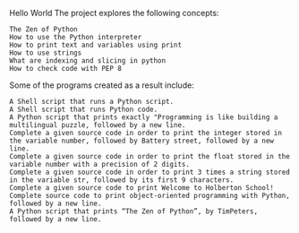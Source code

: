 

Hello World The project explores the following concepts:

    The Zen of Python
    How to use the Python interpreter
    How to print text and variables using print
    How to use strings
    What are indexing and slicing in python
    How to check code with PEP 8

Some of the programs created as a result include:

    A Shell script that runs a Python script.
    A Shell script that runs Python code.
    A Python script that prints exactly "Programming is like building a multilingual puzzle, followed by a new line.
    Complete a given source code in order to print the integer stored in the variable number, followed by Battery street, followed by a new line.
    Complete a given source code in order to print the float stored in the variable number with a precision of 2 digits.
    Complete a given source code in order to print 3 times a string stored in the variable str, followed by its first 9 characters.
    Complete a given source code to print Welcome to Holberton School!
    Complete source code to print object-oriented programming with Python, followed by a new line.
    A Python script that prints “The Zen of Python”, by TimPeters, followed by a new line.


